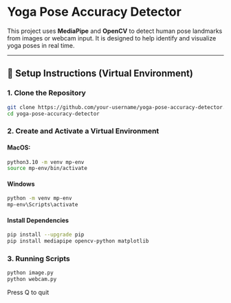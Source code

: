 # Yoga Pose Accuracy Detector

This project uses **MediaPipe** and **OpenCV** to detect human pose landmarks from images or webcam input. It is designed to help identify and visualize yoga poses in real time.

---

## 🔧 Setup Instructions (Virtual Environment)

### 1. Clone the Repository

```bash
git clone https://github.com/your-username/yoga-pose-accuracy-detector.git
cd yoga-pose-accuracy-detector
```


### 2. Create and Activate a Virtual Environment
#### MacOS: 
```bash
python3.10 -m venv mp-env
source mp-env/bin/activate
```

#### Windows
```bash
python -m venv mp-env
mp-env\Scripts\activate
```

#### Install Dependencies 
```bash
pip install --upgrade pip
pip install mediapipe opencv-python matplotlib
```

### 3. Running Scripts 
```bash
python image.py
python webcam.py
```
Press Q to quit